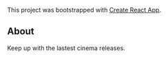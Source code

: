 This project was bootstrapped with [Create React App](https://github.com/facebook/create-react-app).

## About

Keep up with the lastest cinema releases.
